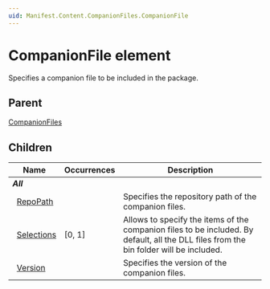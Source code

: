 ```yaml
---
uid: Manifest.Content.CompanionFiles.CompanionFile
---
```


# CompanionFile element

Specifies a companion file to be included in the package.

## Parent

[CompanionFiles](xref:Manifest.Content.CompanionFiles)

## Children

|Name|Occurrences|Description|
|--- |--- |--- |
|***All***|||
|&nbsp;&nbsp;[RepoPath](xref:Manifest.Content.CompanionFiles.CompanionFile.RepoPath)||Specifies the repository path of the companion files.|
|&nbsp;&nbsp;[Selections](xref:Manifest.Content.CompanionFiles.CompanionFile.Selections)|[0, 1]|Allows to specify the items of the companion files to be included. By default, all the DLL files from the bin folder will be included.|
|&nbsp;&nbsp;[Version](xref:Manifest.Content.CompanionFiles.CompanionFile.Version)||Specifies the version of the companion files.|
